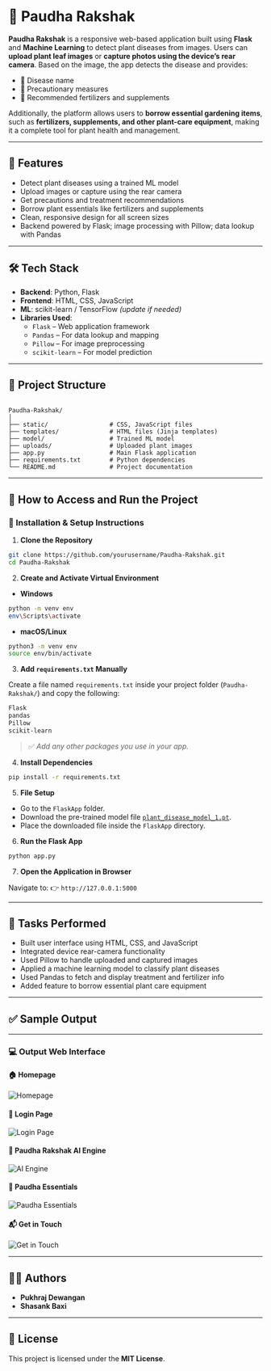 
# 🌿 Paudha Rakshak

**Paudha Rakshak** is a responsive web-based application built using **Flask** and **Machine Learning** to detect plant diseases from images. Users can **upload plant leaf images** or **capture photos using the device’s rear camera**. Based on the image, the app detects the disease and provides:

- 🌱 Disease name  
- 💊 Precautionary measures  
- 🌾 Recommended fertilizers and supplements  

Additionally, the platform allows users to **borrow essential gardening items**, such as **fertilizers, supplements, and other plant-care equipment**, making it a complete tool for plant health and management.

---

## 📸 Features

- Detect plant diseases using a trained ML model
- Upload images or capture using the rear camera
- Get precautions and treatment recommendations
- Borrow plant essentials like fertilizers and supplements
- Clean, responsive design for all screen sizes
- Backend powered by Flask; image processing with Pillow; data lookup with Pandas

---

## 🛠️ Tech Stack

- **Backend**: Python, Flask
- **Frontend**: HTML, CSS, JavaScript
- **ML**: scikit-learn / TensorFlow *(update if needed)*
- **Libraries Used**:
  - `Flask` – Web application framework
  - `Pandas` – For data lookup and mapping
  - `Pillow` – For image preprocessing
  - `scikit-learn` – For model prediction

---

## 📁 Project Structure

```

Paudha-Rakshak/
│
├── static/                 # CSS, JavaScript files
├── templates/              # HTML files (Jinja templates)
├── model/                  # Trained ML model
├── uploads/                # Uploaded plant images
├── app.py                  # Main Flask application
├── requirements.txt        # Python dependencies
└── README.md               # Project documentation

````

---

## 🧪 How to Access and Run the Project

### 🔧 Installation & Setup Instructions

1. **Clone the Repository**
```bash
git clone https://github.com/yourusername/Paudha-Rakshak.git
cd Paudha-Rakshak
````

2. **Create and Activate Virtual Environment**

* **Windows**

```bash
python -m venv env
env\Scripts\activate
```

* **macOS/Linux**

```bash
python3 -m venv env
source env/bin/activate
```

3. **Add `requirements.txt` Manually**

Create a file named `requirements.txt` inside your project folder (`Paudha-Rakshak/`) and copy the following:

```txt
Flask
pandas
Pillow
scikit-learn
```

> ✅ *Add any other packages you use in your app.*

4. **Install Dependencies**

```bash
pip install -r requirements.txt
```

5. **File Setup**


* Go to the `FlaskApp` folder.
* Download the pre-trained model file [`plant_disease_model_1.pt`](https://drive.google.com/drive/folders/1ewJWAiduGuld_9oGSrTuLumg9y62qS6A).
* Place the downloaded file inside the `FlaskApp` directory.


6. **Run the Flask App**

```bash
python app.py
```

7. **Open the Application in Browser**

Navigate to:
👉 `http://127.0.0.1:5000`

---

## 🧾 Tasks Performed

* Built user interface using HTML, CSS, and JavaScript
* Integrated device rear-camera functionality
* Used Pillow to handle uploaded and captured images
* Applied a machine learning model to classify plant diseases
* Used Pandas to fetch and display treatment and fertilizer info
* Added feature to borrow essential plant care equipment

---

## ✅ Sample Output

---

### 💻 Output Web Interface

#### 🏠 Homepage

![Homepage](https://github.com/PukhrajDewangan22/Paudha_Rakshak/blob/main/output_images/Screenshot%20\(40\).png)

#### 🔐 Login Page

![Login Page](https://github.com/PukhrajDewangan22/Paudha_Rakshak/blob/main/output_images/Screenshot%20\(45\).png)

#### 🤖 Paudha Rakshak AI Engine

![AI Engine](https://github.com/PukhrajDewangan22/Paudha_Rakshak/blob/main/output_images/Screenshot%20\(41\).png)

#### 🌿 Paudha Essentials

![Paudha Essentials](https://github.com/PukhrajDewangan22/Paudha_Rakshak/blob/main/output_images/Screenshot%20\(42\).png)

#### 📬 Get in Touch

![Get in Touch](https://github.com/PukhrajDewangan22/Paudha_Rakshak/blob/main/output_images/Screenshot%20\(44\).png)

---

## 👨‍💻 Authors

* **Pukhraj Dewangan**
* **Shasank Baxi**

---

## 📃 License

This project is licensed under the **MIT License**.



